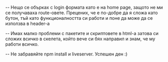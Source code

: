 -- Нещо се обърках с login формата като е на home page,
защото не ми се получаваха route-овете. Прецених, че е по-добре
да я сложа като бутон, тъй като функционалността си работи и поне да може да се използва в header-а

-- Имах малко проблеми с пакетите и скриптовете в html-а затова си сложих всичко в скелета,
който вече си бях направил и знам, че му работи всичко.

-- Не забравяйте npm install и liveserver. Успешен ден :)